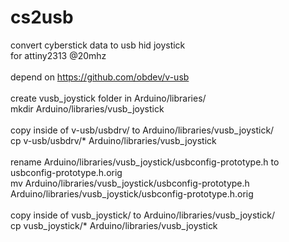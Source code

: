 # cs2usb
convert cyberstick data to usb hid joystick<br />
for attiny2313 @20mhz<br />
<br />
depend on https://github.com/obdev/v-usb<br />
<br />
create vusb_joystick folder in Arduino/libraries/<br />
  mkdir Arduino/libraries/vusb_joystick<br />
<br />
copy inside of v-usb/usbdrv/ to Arduino/libraries/vusb_joystick/<br />
  cp v-usb/usbdrv/* Arduino/libraries/vusb_joystick<br />
<br />
rename Arduino/libraries/vusb_joystick/usbconfig-prototype.h to usbconfig-prototype.h.orig<br />
  mv Arduino/libraries/vusb_joystick/usbconfig-prototype.h Arduino/libraries/vusb_joystick/usbconfig-prototype.h.orig<br />
<br />
copy inside of vusb_joystick/ to Arduino/libraries/vusb_joystick/<br />
  cp vusb_joystick/* Arduino/libraries/vusb_joystick<br />
